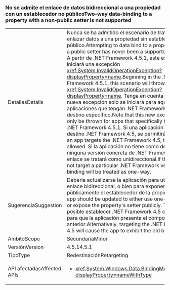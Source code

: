 ### <a name="two-way-data-binding-to-a-property-with-a-non-public-setter-is-not-supported"></a><span data-ttu-id="3c737-101">No se admite el enlace de datos bidireccional a una propiedad con un establecedor no público</span><span class="sxs-lookup"><span data-stu-id="3c737-101">Two-way data-binding to a property with a non-public setter is not supported</span></span>

|   |   |
|---|---|
|<span data-ttu-id="3c737-102">Detalles</span><span class="sxs-lookup"><span data-stu-id="3c737-102">Details</span></span>|<span data-ttu-id="3c737-103">Nunca se ha admitido el escenario de tratar de enlazar datos a una propiedad sin establecedor público.</span><span class="sxs-lookup"><span data-stu-id="3c737-103">Attempting to data bind to a property without a public setter has never been a supported scenario.</span></span> <span data-ttu-id="3c737-104">A partir de .NET Framework 4.5.1, este escenario iniciará una excepción <xref:System.InvalidOperationException?displayProperty=name>.</span><span class="sxs-lookup"><span data-stu-id="3c737-104">Beginning in the .NET Framework 4.5.1, this scenario will throw an <xref:System.InvalidOperationException?displayProperty=name>.</span></span> <span data-ttu-id="3c737-105">Tenga en cuenta que esta nueva excepción solo se iniciará para aquellas aplicaciones que tengan .NET Framework 4.5.1 como destino específico.</span><span class="sxs-lookup"><span data-stu-id="3c737-105">Note that this new exception will only be thrown for apps that specifically target the .NET Framework 4.5.1.</span></span> <span data-ttu-id="3c737-106">Si una aplicación tiene como destino .NET Framework 4.5, se permitirá la llamada.</span><span class="sxs-lookup"><span data-stu-id="3c737-106">If an app targets the .NET Framework 4.5, the call will be allowed.</span></span> <span data-ttu-id="3c737-107">Si la aplicación no tiene como destino ninguna versión concreta de .NET Framework, el enlace se tratará como unidireccional.</span><span class="sxs-lookup"><span data-stu-id="3c737-107">If the app does not target a particular .NET Framework version, the binding will be treated as one-way.</span></span>|
|<span data-ttu-id="3c737-108">Sugerencia</span><span class="sxs-lookup"><span data-stu-id="3c737-108">Suggestion</span></span>|<span data-ttu-id="3c737-109">Debería actualizarse la aplicación para utilizar un enlace bidireccional, o bien para exponer públicamente el establecedor de la propiedad.</span><span class="sxs-lookup"><span data-stu-id="3c737-109">The app should be updated to either use one-way binding, or expose the property's setter publicly.</span></span> <span data-ttu-id="3c737-110">También es posible establecer .NET Framework 4.5 como destino para que la aplicación presente el comportamiento anterior.</span><span class="sxs-lookup"><span data-stu-id="3c737-110">Alternatively, targeting the .NET Framework 4.5 will cause the app to exhibit the old behavior.</span></span>|
|<span data-ttu-id="3c737-111">Ámbito</span><span class="sxs-lookup"><span data-stu-id="3c737-111">Scope</span></span>|<span data-ttu-id="3c737-112">Secundaria</span><span class="sxs-lookup"><span data-stu-id="3c737-112">Minor</span></span>|
|<span data-ttu-id="3c737-113">Versión</span><span class="sxs-lookup"><span data-stu-id="3c737-113">Version</span></span>|<span data-ttu-id="3c737-114">4.5.1</span><span class="sxs-lookup"><span data-stu-id="3c737-114">4.5.1</span></span>|
|<span data-ttu-id="3c737-115">Tipo</span><span class="sxs-lookup"><span data-stu-id="3c737-115">Type</span></span>|<span data-ttu-id="3c737-116">Redestinación</span><span class="sxs-lookup"><span data-stu-id="3c737-116">Retargeting</span></span>|
|<span data-ttu-id="3c737-117">API afectadas</span><span class="sxs-lookup"><span data-stu-id="3c737-117">Affected APIs</span></span>|<ul><li><xref:System.Windows.Data.BindingMode.TwoWay?displayProperty=nameWithType></li></ul>|

